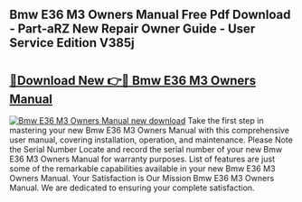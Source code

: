 ## Bmw E36 M3 Owners Manual Free Pdf Download - Part-aRZ New Repair Owner Guide - User Service Edition V385j

# <h2><a href="http://bc98251.oget.top/?id=Bmw+E36+M3+Owners+Manual">🔗Download New 👉🔴 Bmw E36 M3 Owners Manual</a></h2>

[![Bmw E36 M3 Owners Manual new download](https://i.imgur.com/5g1atiW.png)](http://bc98251.oget.top/?id=Bmw+E36+M3+Owners+Manual)
Take the first step in mastering your new Bmw E36 M3 Owners Manual with this comprehensive user manual, covering installation, operation, and maintenance. Please Note the Serial Number Locate and record the serial number of your new Bmw E36 M3 Owners Manual for warranty purposes. List of features are just some of the remarkable capabilities available in your new Bmw E36 M3 Owners Manual. Your Satisfaction is Our Mission Bmw E36 M3 Owners Manual. We are dedicated to ensuring your complete satisfaction.
